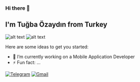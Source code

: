 ### Hi there 👋
## I'm Tuğba Özaydın from Turkey

![alt text](https://github-readme-stats.vercel.app/api/top-langs/?username=tugbaozaydin&exclude_repo=cem_clipnet&layout=compact&theme=radical)
![alt text](https://github-readme-stats.vercel.app/api?username=tugbaozaydin&show_icons=true&theme=radical)

Here are some ideas to get you started:

- 🔭 I’m currently working on a Mobile Application Developer
- ⚡ Fun fact: ...

[![Telegram](https://img.shields.io/badge/Telegram-26A5E4?style=for-the-badge&logo=telegram&logoColor=white)](https://www.t.me/tugbaozaydin)
[![Gmail](https://img.shields.io/badge/Gmail-EA4335?style=for-the-badge&logo=gmail&logoColor=white)](mailto:tugbaozaydin20@gmail.com.com?subject=github_message)


